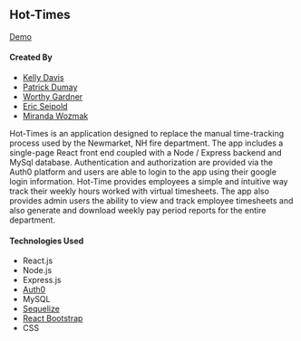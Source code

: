 <h2>Hot-Times</h2>
<p><a href="https://hot-times.herokuapp.com/">Demo</a></p>

<h4>Created By</h4>
<ul>
<li><a href="https://github.com/kad1001">Kelly Davis</a></li>
<li><a href="https://github.com/ObsidianWolf">Patrick Dumay</a></li>

<li><a href="https://github.com/theworthyg">Worthy Gardner</a></li>
<li><a href="https://github.com/sullyseipold">Eric Seipold</a></li>
<li><a href="https://github.com/mirwoz">Miranda Wozmak</a></li>
</ul>




Hot-Times is an application designed to replace the manual time-tracking process used by the Newmarket, NH fire department.  The app includes a single-page React front end coupled with a Node / Express backend and MySql database.  Authentication and authorization are provided via the Auth0 platform and users are able to login to the app using their google login information.  Hot-Time provides employees a simple and intuitive way track their weekly hours worked with virtual timesheets.  The app also provides admin users the ability to view and track employee timesheets and also generate and download weekly pay period reports for the entire department.

<h4>Technologies Used</h4>

<ul>
<li>React.js</li>
<li>Node.js</li>
<li>Express.js</li>
<li><a href="https://auth0.com/">Auth0</a></li>
<li>MySQL</li>
<li><a href="http://docs.sequelizejs.com/">Sequelize</a></li>
<li><a href="https://react-bootstrap.github.io/">React Bootstrap</a></li>
<li>CSS</li>
</ul>

